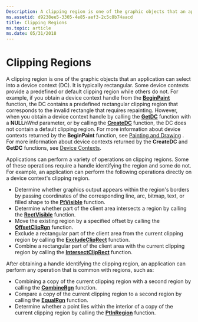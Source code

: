```yaml
---
Description: A clipping region is one of the graphic objects that an application can select into a device context (DC).
ms.assetid: d9238ee5-3305-4e85-aef3-2c5c8b74aacd
title: Clipping Regions
ms.topic: article
ms.date: 05/31/2018
---
```


# Clipping Regions

A clipping region is one of the graphic objects that an application can select into a device context (DC). It is typically rectangular. Some device contexts provide a predefined or default clipping region while others do not. For example, if you obtain a device context handle from the [**BeginPaint**](/windows/desktop/api/Winuser/nf-winuser-beginpaint) function, the DC contains a predefined rectangular clipping region that corresponds to the invalid rectangle that requires repainting. However, when you obtain a device context handle by calling the [**GetDC**](/windows/desktop/api/Winuser/nf-winuser-getdc) function with a **NULL***hWnd* parameter, or by calling the [**CreateDC**](/windows/desktop/api/Wingdi/nf-wingdi-createdca) function, the DC does not contain a default clipping region. For more information about device contexts returned by the **BeginPaint** function, see [Painting and Drawing](painting-and-drawing.md) . For more information about device contexts returned by the **CreateDC** and **GetDC** functions, see [Device Contexts](device-contexts.md).

Applications can perform a variety of operations on clipping regions. Some of these operations require a handle identifying the region and some do not. For example, an application can perform the following operations directly on a device context's clipping region.

-   Determine whether graphics output appears within the region's borders by passing coordinates of the corresponding line, arc, bitmap, text, or filled shape to the [**PtVisible**](/windows/desktop/api/Wingdi/nf-wingdi-ptvisible) function.
-   Determine whether part of the client area intersects a region by calling the [**RectVisible**](/windows/desktop/api/Wingdi/nf-wingdi-rectvisible) function.
-   Move the existing region by a specified offset by calling the [**OffsetClipRgn**](/windows/desktop/api/Wingdi/nf-wingdi-offsetcliprgn) function.
-   Exclude a rectangular part of the client area from the current clipping region by calling the [**ExcludeClipRect**](/windows/desktop/api/Wingdi/nf-wingdi-excludecliprect) function.
-   Combine a rectangular part of the client area with the current clipping region by calling the [**IntersectClipRect**](/windows/desktop/api/Wingdi/nf-wingdi-intersectcliprect) function.

After obtaining a handle identifying the clipping region, an application can perform any operation that is common with regions, such as:

-   Combining a copy of the current clipping region with a second region by calling the [**CombineRgn**](/windows/desktop/api/Wingdi/nf-wingdi-combinergn) function.
-   Compare a copy of the current clipping region to a second region by calling the [**EqualRgn**](/windows/desktop/api/Wingdi/nf-wingdi-equalrgn) function.
-   Determine whether a point lies within the interior of a copy of the current clipping region by calling the [**PtInRegion**](/windows/desktop/api/Wingdi/nf-wingdi-ptinregion) function.

 

 



